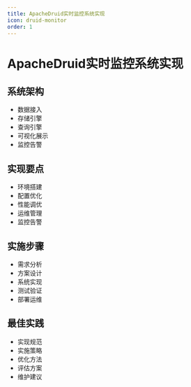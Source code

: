 ```yaml
---
title: ApacheDruid实时监控系统实现
icon: druid-monitor
order: 1
---
```


# ApacheDruid实时监控系统实现

## 系统架构
- 数据接入
- 存储引擎
- 查询引擎
- 可视化展示
- 监控告警

## 实现要点
- 环境搭建
- 配置优化
- 性能调优
- 运维管理
- 监控告警

## 实施步骤
- 需求分析
- 方案设计
- 系统实现
- 测试验证
- 部署运维

## 最佳实践
- 实现规范
- 实施策略
- 优化方法
- 评估方案
- 维护建议
